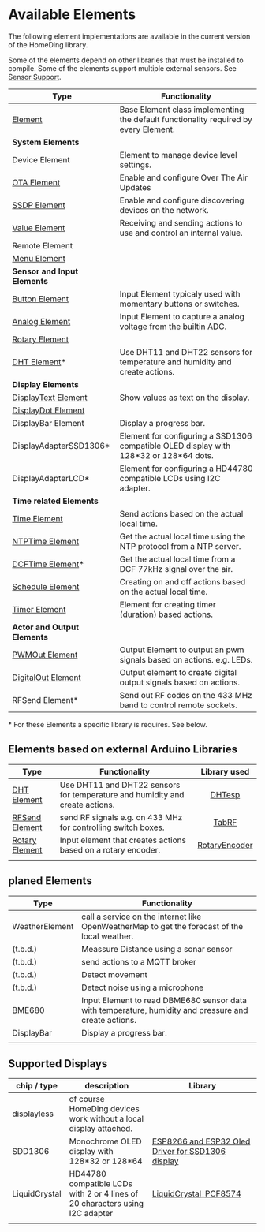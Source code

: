 # Available Elements

The following element implementations are available in the current version of the HomeDing library.

Some of the elements depend on other libraries that must be installed to compile.
Some of the elements support multiple external sensors. See [Sensor Support](sensorsupport).

| Type                                      | Functionality                                                                           |
| ----------------------------------------- | --------------------------------------------------------------------------------------- |
| [Element](ElementClass)                   | Base Element class implementing the default functionality required by every Element.    |
| **System Elements**                       |
| Device Element                            | Element to manage device level settings.                                                |
| [OTA Element](otaelement)                 | Enable and configure Over The Air Updates                                               |
| [SSDP Element](ssdpelement)               | Enable and configure discovering devices on the network.                                |
| [Value Element](ValueElement)             | Receiving and sending actions to use and control an internal value.                     |
| Remote Element                            |                                                                                         |
| [Menu Element](MenuElement)               |                                                                                         |
| **Sensor and Input Elements**             |                                                                                         |
| [Button Element](ButtonElement)           | Input Element typicaly used with momentary buttons or switches.                         |
| [Analog Element](analogelement)           | Input Element to capture a analog voltage from the builtin ADC.                         |
| [Rotary Element](rotaryelement)           |                                                                                         |
| [DHT Element](DHTElement)*                | Use DHT11 and DHT22 sensors for temperature and humidity and create actions.            |
| **Display Elements**                      |                                                                                         |
| [DisplayText Element](displaytextelement) | Show values as text on the display.                                                     |
| [DisplayDot Element](displaydotelement)   |                                                                                         |
| DisplayBar Element                        | Display a progress bar.                                                                 |
| DisplayAdapterSSD1306*                    | Element for configuring a SSD1306 compatible OLED display with 128\*32 or 128\*64 dots. |
| DisplayAdapterLCD*                        | Element for configuring a HD44780 compatible LCDs using I2C adapter.                    |
| **Time related Elements**                 |                                                                                         |
| [Time Element](timeelement)               | Send actions based on the actual local time.                                            |
| [NTPTime Element](ntptimeelement)         | Get the actual local time using the NTP protocol from a NTP server.                     |
| [DCFTime Element](dcftimeelement)*        | Get the actual local time from a DCF 77kHz signal over the air.                         |
| [Schedule Element](ScheduleElement)       | Creating on and off actions based on the actual local time.                             |
| [Timer Element](timerelement)             | Element for creating timer (duration) based actions.                                    |
| **Actor and Output Elements**             |                                                                                         |
| [PWMOut Element](PWMOutElement)           | Output Element to output an pwm signals based on actions. e.g. LEDs.                    |
| [DigitalOut Element](digitaloutelement)   | Output element to create digital output signals based on actions.                       |
| RFSend Element*                           | Send out RF codes on the 433 MHz band to control remote sockets.                        |

\* For these Elements a specific library is requires. See below.

## Elements based on external Arduino Libraries

| Type                            | Functionality                                                                | Library used    |
| ------------------------------- | ---------------------------------------------------------------------------- | :-------------: |
| [DHT Element](DHTElement)       | Use DHT11 and DHT22 sensors for temperature and humidity and create actions. | [DHTesp]        |
| [RFSend Element](rfsendelement) | send RF signals e.g. on 433 MHz for controlling switch boxes.                | [TabRF]         |
| [Rotary Element](rotaryelement) | Input element that creates actions based on a rotary encoder.                | [RotaryEncoder] |
|                                 |

[DHTesp]: https://github.com/beegee-tokyo/DHTesp "DHT library for ESP boards."
[TabRF]: https://github.com/mathertel/tabrf "Table driven RF library"
[RotaryEncoder]: http://www.mathertel.de/Arduino/RotaryEncoderLibrary.aspx "A library for using a rotary encoder as an input."

## planed Elements

| Type           | Functionality                                                                                         |
| -------------- | ----------------------------------------------------------------------------------------------------- |
| WeatherElement | call a service on the internet like OpenWeatherMap to get the forecast of the local weather.          |
| (t.b.d.)       | Meassure Distance using a sonar sensor                                                                |
| (t.b.d.)       | send actions to a MQTT broker                                                                         |
| (t.b.d.)       | Detect movement                                                                                       |
| (t.b.d.)       | Detect noise using a microphone                                                                       |
| BME680         | Input Element to read DBME680 sensor data with temperature, humidity and pressure and create actions. |
| DisplayBar     | Display a progress bar.                                                                               |
|                |

## Supported Displays

| chip / type   | description                                                                  | Library                                             |
| ------------- | ---------------------------------------------------------------------------- | --------------------------------------------------- |
| displayless   | of course HomeDing devices work without a local display attached.            |                                                     |
| SDD1306       | Monochrome OLED display with 128\*32 or 128\*64                              | [ESP8266 and ESP32 Oled Driver for SSD1306 display] |
| LiquidCrystal | HD44780 compatible LCDs with 2 or 4 lines of 20 characters using I2C adapter | [LiquidCrystal_PCF8574]                             |
|               |
[ESP8266 and ESP32 Oled Driver for SSD1306 display]: ()
[LiquidCrystal_PCF8574]: (https://www.mathertel.de/arduino/LiquidCrystal_PCF8574.aspx)